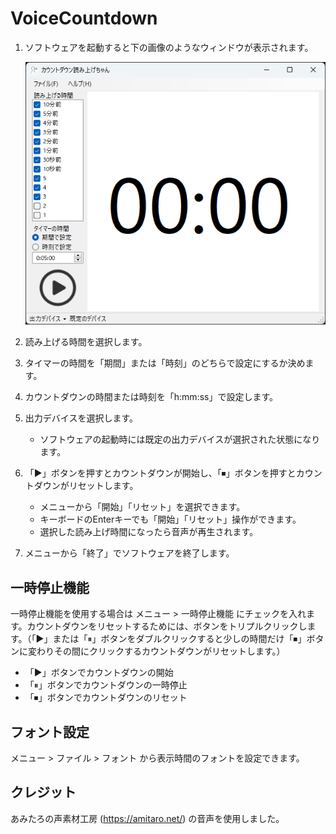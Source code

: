 ﻿# VoiceCountdown

1. ソフトウェアを起動すると下の画像のようなウィンドウが表示されます。

    ![image](image.png)

2. 読み上げる時間を選択します。
3. タイマーの時間を「期間」または「時刻」のどちらで設定にするか決めます。
4. カウントダウンの時間または時刻を「h:mm:ss」で設定します。
5. 出力デバイスを選択します。

    - ソフトウェアの起動時には既定の出力デバイスが選択された状態になります。

6. 「▶」ボタンを押すとカウントダウンが開始し、「⏹」ボタンを押すとカウントダウンがリセットします。

    - メニューから「開始」「リセット」を選択できます。
    - キーボードのEnterキーでも「開始」「リセット」操作ができます。
    - 選択した読み上げ時間になったら音声が再生されます。

7. メニューから「終了」でソフトウェアを終了します。

## 一時停止機能

一時停止機能を使用する場合は メニュー > 一時停止機能 にチェックを入れます。カウントダウンをリセットするためには、ボタンをトリプルクリックします。（「▶」または「⏸」ボタンをダブルクリックすると少しの時間だけ「⏹」ボタンに変わりその間にクリックするカウントダウンがリセットします。）

- 「▶」ボタンでカウントダウンの開始
- 「⏸」ボタンでカウントダウンの一時停止
- 「⏹」ボタンでカウントダウンのリセット

## フォント設定

メニュー > ファイル > フォント から表示時間のフォントを設定できます。

## クレジット

あみたろの声素材工房 (<https://amitaro.net/>) の音声を使用しました。
